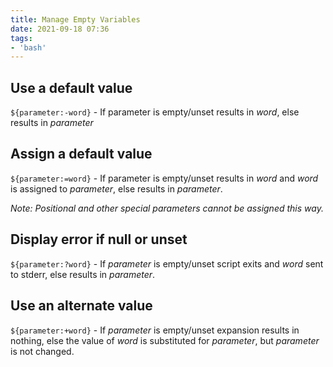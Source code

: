 ```yaml
---
title: Manage Empty Variables
date: 2021-09-18 07:36
tags:
- 'bash'
---
```


## Use a default value

`${parameter:-word}` - If parameter is empty/unset results in *word*, else 
results in *parameter* 

## Assign a default value

`${parameter:=word}` - If parameter is empty/unset results in *word* and *word* 
is assigned to *parameter*, else results in *parameter*.

*Note: Positional and other special parameters cannot be assigned this
way.*

## Display error if null or unset

`${parameter:?word}` - If *parameter* is empty/unset script exits and
*word* sent to stderr, else results in *parameter*. 

## Use an alternate value

`${parameter:+word}` - If *parameter* is empty/unset expansion results in nothing, else the
value of *word* is substituted for *parameter*, but *parameter* is not
changed.
